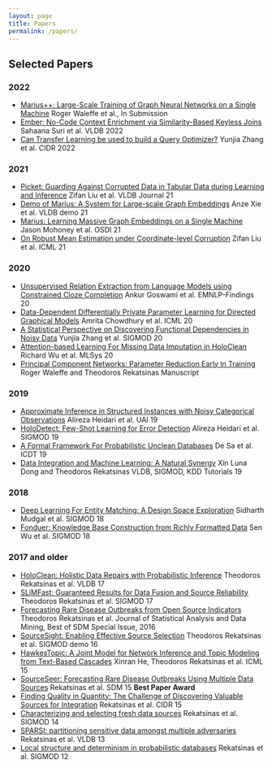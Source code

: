 ```yaml
---
layout: page
title: Papers
permalink: /papers/
---
```


## Selected Papers

### 2022
* [Marius++: Large-Scale Training of Graph Neural Networks on a Single Machine](https://arxiv.org/abs/2202.02365) Roger Waleffe et al., In Submission
* [Ember: No-Code Context Enrichment via Similarity-Based Keyless Joins](https://arxiv.org/abs/2106.01501) Sahaana Suri et al. VLDB 2022
* [Can Transfer Learning be used to build a Query Optimizer?]() Yunjia Zhang et al. CIDR 2022

### 2021
* [Picket: Guarding Against Corrupted Data in Tabular Data during Learning and Inference](https://arxiv.org/pdf/2006.04730.pdf) Zifan Liu et al. VLDB Journal 21
* [Demo of Marius: A System for Large-scale Graph Embeddings](http://vldb.org/pvldb/vol14/p2759-mohoney.pdf) Anze Xie et al. VLDB demo 21
* [Marius: Learning Massive Graph Embeddings on a Single Machine](https://arxiv.org/pdf/2101.08358.pdf) Jason Mohoney et al. OSDI 21
* [On Robust Mean Estimation under Coordinate-level Corruption](http://proceedings.mlr.press/v139/liu21r.html) Zifan Liu et al. ICML 21

### 2020
* [Unsupervised Relation Extraction from Language Models using Constrained Cloze Completion](https://www.aclweb.org/anthology/2020.findings-emnlp.113.pdf) Ankur Goswami et al. EMNLP-Findings 20
* [Data-Dependent Differentially Private Parameter Learning for Directed Graphical Models](http://proceedings.mlr.press/v119/chowdhury20a.html) Amrita Chowdhury et al. ICML 20
* [A Statistical Perspective on Discovering Functional Dependencies in Noisy Data](https://dl.acm.org/doi/pdf/10.1145/3318464.3389749) Yunjia Zhang et al. SIGMOD 20
* [Attention-based Learning For Missing Data Imputation in HoloClean](https://proceedings.mlsys.org/paper/2020/file/202cb962ac59075b964b07152d234b70-Paper.pdf) Richard Wu et al. MLSys 20
* [Principal Component Networks: Parameter Reduction Early in Training](https://arxiv.org/abs/2006.13347) Roger Waleffe and Theodoros Rekatsinas Manuscript

### 2019
* [Approximate Inference in Structured Instances with Noisy Categorical Observations](http://auai.org/uai2019/proceedings/papers/152.pdf) Alireza Heidari et al. UAI 19
* [HoloDetect: Few-Shot Learning for Error Detection](https://dl.acm.org/doi/10.1145/3299869.3319888) Alireza Heidari et al. SIGMOD 19
* [A Formal Framework For Probabilistic Unclean Databases](https://drops.dagstuhl.de/opus/volltexte/2019/10308/) De Sa et al. ICDT 19
* [Data Integration and Machine Learning: A Natural Synergy](http://www.vldb.org/pvldb/vol11/p2094-dong.pdf) Xin Luna Dong and Theodoros Rekatsinas VLDB, SIGMOD, KDD Tutorials 19

### 2018
* [Deep Learning For Entity Matching: A Design Space Exploration](https://dl.acm.org/citation.cfm?id=3196926) Sidharth Mudgal et al. SIGMOD 18
* [Fonduer: Knowledge Base Construction from Richly Formatted Data](https://dl.acm.org/doi/10.1145/3183713.3183729) Sen Wu et al. SIGMOD 18

### 2017 and older
* [HoloClean: Holistic Data Repairs with Probabilistic Inference](http://www.vldb.org/pvldb/vol10/p1190-rekatsinas.pdf) Theodoros Rekatsinas et al. VLDB 17
* [SLiMFast: Guaranteed Results for Data Fusion and Source Reliability](http://dl.acm.org/citation.cfm?id=3035951) Theodoros Rekatsinas et al. SIGMOD 17
* [Forecasting Rare Disease Outbreaks from Open Source Indicators](http://onlinelibrary.wiley.com/doi/10.1002/sam.11337/abstract) Theodoros Rekatsinas et al. Journal of Statistical Analysis and Data Mining, Best of SDM Special Issue, 2016
* [SourceSight: Enabling Effective Source Selection](http://dl.acm.org/citation.cfm?id=2899403) Theodoros Rekatsinas et al. SIGMOD demo 16
* [HawkesTopic: A Joint Model for Network Inference and Topic Modeling from Text-Based Cascades](href="http://jmlr.org/proceedings/papers/v37/he15.pdf) Xinran He, Theodoros Rekatsinas et al. ICML 15
* [SourceSeer: Forecasting Rare Disease Outbreaks Using Multiple Data Sources](http://linqs.cs.umd.edu/basilic/web/Publications/2015/rekatsinas:sdm15) Rekatsinas et al. SDM 15 <b>Best Paper Award</b>
* [Finding Quality in Quantity: The Challenge of Discovering Valuable Sources for Integration](http://linqs.cs.umd.edu/basilic/web/Publications/2015/rekatsinas:cidr15) Rekatsinas et al. CIDR 15
* [Characterizing and selecting fresh data sources](http://dl.acm.org/citation.cfm?id=2588555.2610504) Rekatsinas et al. SIGMOD 14
* [SPARSI: partitioning sensitive data amongst multiple adversaries](http://dl.acm.org/citation.cfm?id=2536270) Rekatsinas et al. VLDB 13
* [Local structure and determinism in probabilistic databases](http://dl.acm.org/citation.cfm?id=2213879) Rekatsinas et al. SIGMOD 12
